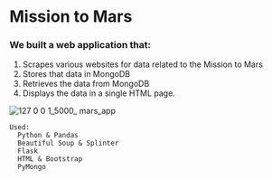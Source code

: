 # Mission to Mars

### We built a web application that:

1. Scrapes various websites for data related to the Mission to Mars
2. Stores that data in MongoDB 
3. Retrieves the data from MongoDB
4. Displays the data in a single HTML page. 

![127 0 0 1_5000_ mars_app](https://user-images.githubusercontent.com/74025870/225921465-43daf1d4-fd9f-4197-a42c-e6acec44cfed.png)



    Used: 
      Python & Pandas
      Beautiful Soup & Splinter
      Flask
      HTML & Bootstrap
      PyMongo

